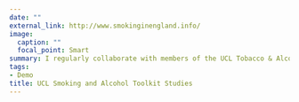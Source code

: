 ```yaml
---
date: ""
external_link: http://www.smokinginengland.info/
image:
  caption: ""
  focal_point: Smart
summary: I regularly collaborate with members of the UCL Tobacco & Alcohol Research Group to examine the cross-sectional and prospective associations of psychological factors such as <a href="https://www.sciencedirect.com/science/article/pii/S0306460318302764?via%3Dihub">perceived addiction to smoking</a>, <a href="https://www.sciencedirect.com/science/article/pii/S0306460318300509?via%3Dihub"> consistent motivation to stop</a>, and <a href="https://bmcmedicine.biomedcentral.com/articles/10.1186/s12916-020-01565-2">harm perceptions<a/> with smoking/drinking status, quit attempts, the adoption of particular cessation aids (e.g. <a href="https://www.sciencedirect.com/science/article/pii/S0376871619304302?via%3Dihub">digital tools</a>, e-cigarettes) and quit success in the Smoking and Alcohol Toolkit Studies.
tags:
- Demo
title: UCL Smoking and Alcohol Toolkit Studies
---
```

